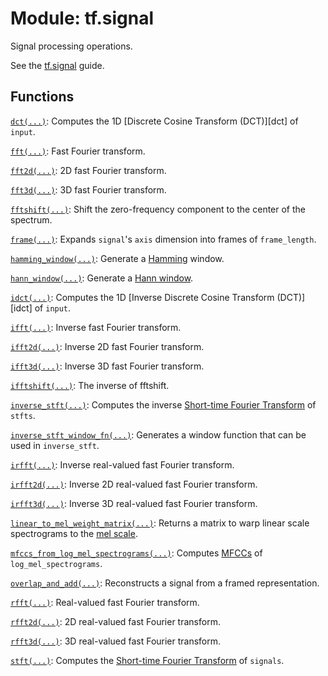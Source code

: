<div itemscope itemtype="http://developers.google.com/ReferenceObject">
<meta itemprop="name" content="tf.signal" />
<meta itemprop="path" content="Stable" />
</div>

# Module: tf.signal

Signal processing operations.

See the [tf.signal](https://tensorflow.org/api_guides/python/contrib.signal)
guide.


[hamming]: https://en.wikipedia.org/wiki/Window_function#Hamming_window
[hann]: https://en.wikipedia.org/wiki/Window_function#Hann_window
[mel]: https://en.wikipedia.org/wiki/Mel_scale
[mfcc]: https://en.wikipedia.org/wiki/Mel-frequency_cepstrum
[stft]: https://en.wikipedia.org/wiki/Short-time_Fourier_transform

## Functions

[`dct(...)`](../tf/signal/dct.md): Computes the 1D [Discrete Cosine Transform (DCT)][dct] of `input`.

[`fft(...)`](../tf/signal/fft.md): Fast Fourier transform.

[`fft2d(...)`](../tf/signal/fft2d.md): 2D fast Fourier transform.

[`fft3d(...)`](../tf/signal/fft3d.md): 3D fast Fourier transform.

[`fftshift(...)`](../tf/signal/fftshift.md): Shift the zero-frequency component to the center of the spectrum.

[`frame(...)`](../tf/signal/frame.md): Expands `signal`'s `axis` dimension into frames of `frame_length`.

[`hamming_window(...)`](../tf/signal/hamming_window.md): Generate a [Hamming][hamming] window.

[`hann_window(...)`](../tf/signal/hann_window.md): Generate a [Hann window][hann].

[`idct(...)`](../tf/signal/idct.md): Computes the 1D [Inverse Discrete Cosine Transform (DCT)][idct] of `input`.

[`ifft(...)`](../tf/signal/ifft.md): Inverse fast Fourier transform.

[`ifft2d(...)`](../tf/signal/ifft2d.md): Inverse 2D fast Fourier transform.

[`ifft3d(...)`](../tf/signal/ifft3d.md): Inverse 3D fast Fourier transform.

[`ifftshift(...)`](../tf/signal/ifftshift.md): The inverse of fftshift.

[`inverse_stft(...)`](../tf/signal/inverse_stft.md): Computes the inverse [Short-time Fourier Transform][stft] of `stfts`.

[`inverse_stft_window_fn(...)`](../tf/signal/inverse_stft_window_fn.md): Generates a window function that can be used in `inverse_stft`.

[`irfft(...)`](../tf/signal/irfft.md): Inverse real-valued fast Fourier transform.

[`irfft2d(...)`](../tf/signal/irfft2d.md): Inverse 2D real-valued fast Fourier transform.

[`irfft3d(...)`](../tf/signal/irfft3d.md): Inverse 3D real-valued fast Fourier transform.

[`linear_to_mel_weight_matrix(...)`](../tf/signal/linear_to_mel_weight_matrix.md): Returns a matrix to warp linear scale spectrograms to the [mel scale][mel].

[`mfccs_from_log_mel_spectrograms(...)`](../tf/signal/mfccs_from_log_mel_spectrograms.md): Computes [MFCCs][mfcc] of `log_mel_spectrograms`.

[`overlap_and_add(...)`](../tf/signal/overlap_and_add.md): Reconstructs a signal from a framed representation.

[`rfft(...)`](../tf/signal/rfft.md): Real-valued fast Fourier transform.

[`rfft2d(...)`](../tf/signal/rfft2d.md): 2D real-valued fast Fourier transform.

[`rfft3d(...)`](../tf/signal/rfft3d.md): 3D real-valued fast Fourier transform.

[`stft(...)`](../tf/signal/stft.md): Computes the [Short-time Fourier Transform][stft] of `signals`.

